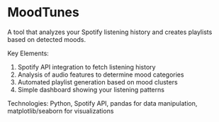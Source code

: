 # MoodTunes
A tool that analyzes your Spotify listening history and creates playlists based on detected moods.

Key Elements:

1. Spotify API integration to fetch listening history
2. Analysis of audio features to determine mood categories
3. Automated playlist generation based on mood clusters
4. Simple dashboard showing your listening patterns

Technologies: Python, Spotify API, pandas for data manipulation, matplotlib/seaborn for visualizations
